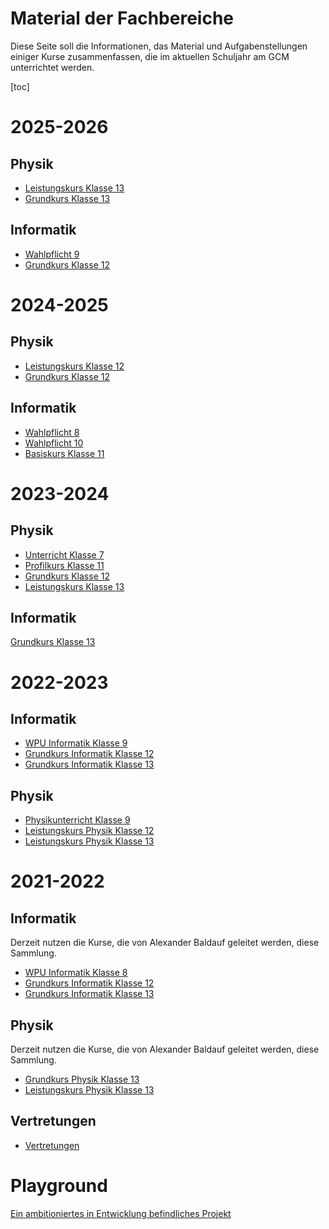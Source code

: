 Material der Fachbereiche
=========================

Diese Seite soll die Informationen, das Material und Aufgabenstellungen einiger Kurse zusammenfassen, die im aktuellen Schuljahr am GCM unterrichtet werden.

[toc]

# 2025-2026

## Physik

* [Leistungskurs Klasse 13](2026/physik/lk13/)
* [Grundkurs Klasse 13](2026/physik/gk13/)

## Informatik

* [Wahlpflicht 9](2026/informatik/wpu9/)
* [Grundkurs Klasse 12](2026/informatik/gk12/)

# 2024-2025

## Physik

* [Leistungskurs Klasse 12](2025/physik/lk12/)
* [Grundkurs Klasse 12](2025/physik/gk12/)

## Informatik

* [Wahlpflicht 8](2025/informatik/wpu8/)
* [Wahlpflicht 10](2025/informatik/wpu10/)
* [Basiskurs Klasse 11](2025/informatik/bk11/)


# 2023-2024

## Physik

* [Unterricht Klasse 7](2024/physik/7/)
* [Profilkurs Klasse 11](2024/physik/pk11/)
* [Grundkurs Klasse 12](2024/physik/gk12/)
* [Leistungskurs Klasse 13](2024/physik/lk13/)

## Informatik

[Grundkurs Klasse 13](2024/informatik/gk13/)

# 2022-2023

## Informatik

* [WPU Informatik Klasse 9](2023/informatik/wpu9/)
* [Grundkurs Informatik Klasse 12](2023/informatik/gk12/)
* [Grundkurs Informatik Klasse 13](2023/informatik/gk13/)

## Physik

* [Physikunterricht Klasse 9](2023/physik/ph9/)
* [Leistungskurs Physik Klasse 12](2023/physik/lk12/)
* [Leistungskurs Physik Klasse 13](2023/physik/lk13/)

# 2021-2022

## Informatik

Derzeit nutzen die Kurse, die von Alexander Baldauf geleitet werden, diese Sammlung.

* [WPU Informatik Klasse 8](2022/informatik/wpu8/)
* [Grundkurs Informatik Klasse 12](2022/informatik/gk12/)
* [Grundkurs Informatik Klasse 13](2022/informatik/gk13/)

## Physik

Derzeit nutzen die Kurse, die von Alexander Baldauf geleitet werden, diese Sammlung.

* [Grundkurs Physik Klasse 13](2022/physik/gk13/)
* [Leistungskurs Physik Klasse 13](2022/physik/lk13/)

## Vertretungen

* [Vertretungen](2022/vertretungen/)


# Playground

[Ein ambitioniertes in Entwicklung befindliches Projekt](https://gruener-campus-malchow.github.io/fbi/playground.html)
